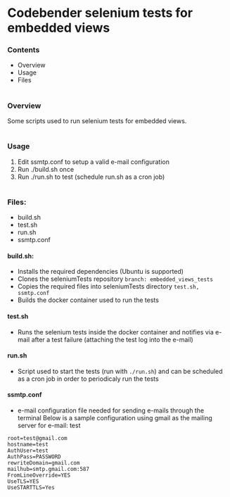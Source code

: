 # Codebender selenium tests for embedded views

### Contents
 - Overview
- Usage
- Files
#

### Overview
Some scripts used to run selenium tests for embedded views.
#

### Usage
1. Edit ssmtp.conf to setup a valid e-mail configuration
2. Run ./build.sh once
3. Run ./run.sh to test (schedule run.sh as a cron job)
#

### Files:
- build.sh
- test.sh
- run.sh
- ssmtp.conf

#### build.sh:
- Installs the required dependencies (Ubuntu is supported)
- Clones the seleniumTests repository `branch: embedded_views_tests`
- Copies the required files into seleniumTests directory `test.sh, ssmtp.conf`
- Builds the docker container used to run the tests

#### test.sh
- Runs the selenium tests inside the docker container and notifies via e-mail after a test failure (attaching the test log into the e-mail)

#### run.sh
- Script used to start the tests (run with `./run.sh`) and can be scheduled as a cron job in order to periodicaly run the tests

#### ssmtp.conf
- e-mail configuration file needed for sending e-mails through the terminal
Below is a sample configuration using gmail as the mailing server
for e-mail: test

```
root=test@gmail.com
hostname=test
AuthUser=test
AuthPass=PASSWORD
rewriteDomain=gmail.com
mailhub=smtp.gmail.com:587
FromLineOverride=YES
UseTLS=YES
UseSTARTTLS=Yes
```
